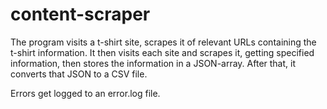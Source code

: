 # content-scraper
The program visits a t-shirt site, scrapes it of relevant URLs containing the t-shirt information. It then visits each site and scrapes it, getting specified information, then stores the information in a JSON-array. After that, it converts that JSON to a CSV file. 

Errors get logged to an error.log file.
